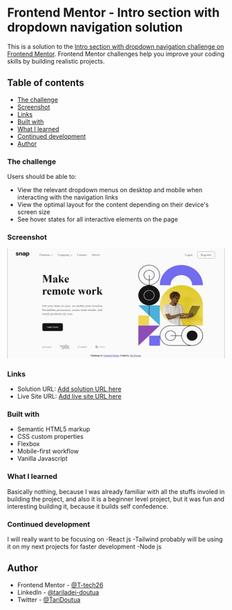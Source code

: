 # Frontend Mentor - Intro section with dropdown navigation solution

This is a solution to the [Intro section with dropdown navigation challenge on Frontend Mentor](https://www.frontendmentor.io/challenges/intro-section-with-dropdown-navigation-ryaPetHE5). Frontend Mentor challenges help you improve your coding skills by building realistic projects. 

## Table of contents

  - [The challenge](#the-challenge)
  - [Screenshot](#screenshot)
  - [Links](#links)
  - [Built with](#built-with)
  - [What I learned](#what-i-learned)
  - [Continued development](#continued-development)
- [Author](#author)

### The challenge

Users should be able to:

- View the relevant dropdown menus on desktop and mobile when interacting with the navigation links
- View the optimal layout for the content depending on their device's screen size
- See hover states for all interactive elements on the page

### Screenshot

![](./images/My%20project%20screenshot.png)

### Links

- Solution URL: [Add solution URL here](https://t-tech26.github.io/intro-section-with-dropdown-navigation-main/)
- Live Site URL: [Add live site URL here](https://t-tech26.github.io/intro-section-with-dropdown-navigation-main/)

### Built with

- Semantic HTML5 markup
- CSS custom properties
- Flexbox
- Mobile-first workflow
- Vanilla Javascript

### What I learned

Basically nothing, because I was already familiar with all the stuffs involed in building the project, and also it is a beginner level project, but it was fun and interesting building it, because it builds self confedence.

### Continued development

I will really want to be focusing on 
-React js
-Tailwind probably will be using it on my next projects for faster development
-Node js

## Author

- Frontend Mentor - [@T-tech26](https://www.frontendmentor.io/profile/T-tech26)
- LinkedIn - [@tariladei-doutua](https://www.linkedin.com/posts/tariladei-doutua-109059226_frontend-mentor-responsive-intro-section-activity-7037965988805382144-phuE?utm_source=share&utm_medium=member_desktop)
- Twitter - [@TariDoutua](https://twitter.com/TariDoutua/status/1632193084711657472)
